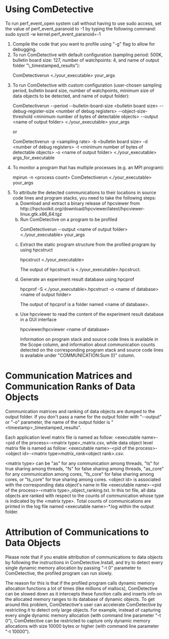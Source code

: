 Using ComDetective
==================
To run perf_event_open system call without having to use sudo access,
set the value of perf_event_paranoid to -1 by typing the following command:
sudo sysctl -w kernel.perf_event_paranoid=-1

<ol type="1">
<li>Compile the code that you want to profile using "-g" flag to allow for debugging.</li> 

<li>To run ComDetective with default configuration (sampling period: 500K, bulletin board size: 127, number of watchpoints: 4, and name of output folder "\<timestamp\>_timestamped_results"):

ComDetectiverun <./your_executable> your_args</li>

<li>To run ComDetective with custom configuration (user-chosen sampling period, bulletin board size, 
number of watchpoints, minimum size of data objects to be detected, and name of output folder):

ComDetectiverun \-\-period <sampling rate> \-\-bulletin-board-size \<bulletin board size\> \-\-debug-register-size \<number of debug registers\> \-\-object-size-threshold \<minimum number of bytes of detectable objects\> \-\-output \<name of output folder\> <./your_executable> your_args

or

ComDetectiverun -p \<sampling rate\> -b \<bulletin board size\> -d \<number of debug registers\> -t \<minimum number of bytes of detectable objects\> -o \<name of output folder\> <./your_executable> args_for_executable</li>

<li>To monitor a program that has multiple processes (e.g. an MPI program):

mpirun -n \<process count\> ComDetectiverun <./your_executable> your_args</li>

<li>To attribute the detected communications to their locations in source code lines and program stacks,
you need to take the following steps:

<ol type="a">
<li> Download and extract a binary release of hpcviewer from 
http://hpctoolkit.org/download/hpcviewer/latest/hpcviewer-linux.gtk.x86_64.tgz </li>
 
<li> Run ComDetective on a program to be profiled

ComDetectiverun \-\-output \<name of output folder\> <./your_executable> your_args </li>

<li> Extract the static program structure from the profiled program by using hpcstruct

hpcstruct <./your_executable>

The output of hpcstruct is <./your_executable>.hpcstruct. </li>

<li> Generate an experiment result database using hpcprof

hpcprof -S <./your_executable>.hpcstruct -o \<name of database\> \<name of output folder\>

The output of hpcprof is a folder named \<name of database\>. </li>

<li> Use hpcviewer to read the content of the experiment result database in a GUI interface

hpcviewer/hpcviewer \<name of database\>

Information on program stack and source code lines is available in the Scope column, and
information about communication counts detected on the corresponding program stack and 
source code lines is available under "COMMUNICATION:Sum (I)" column.
</li>
</ol>
</li>
</ol>


Communication Matrices and Communication Ranks of Data Objects
================================================================================
Communication matrices and ranking of data objects are dumped to the output folder. 
If you don't pass a name for the output folder with "\-\-output" or "-o" parameter, 
the name of the output folder is "\<timestamp\>_timestamped_results". 

Each application level matrix file is named as follow: \<executable name\>-\<pid of the process\>-\<matrix type\>_matrix.csv, 
while data object level matrix file is named as follow: \<executable name\>-\<pid of the process\>-\<object id\>-\<matrix type\>_matrix_rank_<object rank\>.csv. 

\<matrix type\> can be "as" for any communication among threads, "ts" for true sharing among threads, 
"fs" for false sharing among threads, "as_core" for any communication among cores, 
"fs_core" for false sharing among cores, or "ts_core" for true sharing among cores. 
\<object id\> is associated with the corresponding data object's name in file \<executable name\>-\<pid of the process\>-\<matrix type\>_object_ranking.txt. 
In this txt file, all data objects are ranked with respect to the counts of communication whose type is indicated by the \<matrix type\>. 
Total counts of communications are printed in the log file named \<executable name\>-*.log within the output folder.


Attribution of Communications to Data Objects
=============================================
Please note that if you enable attribution of communications to data objects by following 
the instructions in ComDetective.Install, and try to detect every single dynamic memory allocation
by passing "-t 0" parameter to ComDetective, the profiled program can run slowly.  

The reason for this is that if the profiled program calls dynamic memory allocation functions 
a lot of times (like millions of mallocs), ComDetective can be slowed down 
as it intercepts these function calls and inserts info on the allocated memory ranges
to its database of dynamic objects. To get around this problem, ComDetective's user can accelerate
ComDetective by restricting it to detect only large objects. 
For example, instead of capturing every single dynamic memory allocation 
(with command line parameter "-t 0"), ComDetective can be restricted to capture only dynamic memory allocations 
with size 10000 bytes or higher (with command line parameter "-t 10000").

